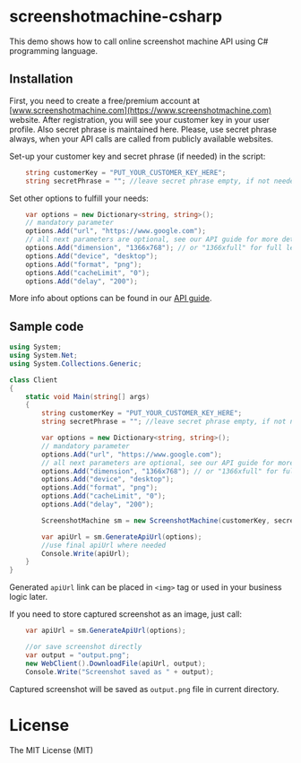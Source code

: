 # screenshotmachine-csharp

This demo shows how to call online screenshot machine API using C# programming language.

## Installation
First, you need to create a free/premium account at [www.screenshotmachine.com](https://www.screenshotmachine.com) website. After registration, you will see your customer key in your user profile. Also secret phrase is maintained here. Please, use secret phrase always, when your API calls are called from publicly available websites.  

Set-up your customer key and secret phrase (if needed) in the script:

```csharp
    string customerKey = "PUT_YOUR_CUSTOMER_KEY_HERE";
    string secretPhrase = ""; //leave secret phrase empty, if not needed
```

Set other options to fulfill your needs: 

```csharp
    var options = new Dictionary<string, string>();
    // mandatory parameter
    options.Add("url", "https://www.google.com");
    // all next parameters are optional, see our API guide for more details
    options.Add("dimension", "1366x768"); // or "1366xfull" for full length screenshot
    options.Add("device", "desktop");
    options.Add("format", "png");
    options.Add("cacheLimit", "0");
    options.Add("delay", "200");
```
More info about options can be found in our [API guide](https://www.screenshotmachine.com/apiguide.php).  

 Sample code
-----

```csharp
using System;
using System.Net;
using System.Collections.Generic;

class Client
{
    static void Main(string[] args)
    {
        string customerKey = "PUT_YOUR_CUSTOMER_KEY_HERE";
        string secretPhrase = ""; //leave secret phrase empty, if not needed

        var options = new Dictionary<string, string>();
        // mandatory parameter
        options.Add("url", "https://www.google.com");
        // all next parameters are optional, see our API guide for more details
        options.Add("dimension", "1366x768"); // or "1366xfull" for full length screenshot
        options.Add("device", "desktop");
        options.Add("format", "png");
        options.Add("cacheLimit", "0");
        options.Add("delay", "200");

        ScreenshotMachine sm = new ScreenshotMachine(customerKey, secretPhrase);

        var apiUrl = sm.GenerateApiUrl(options);
        //use final apiUrl where needed
        Console.Write(apiUrl);
    }
}  
```
Generated ```apiUrl```  link can be placed in ```<img>``` tag or used in your business logic later.

If you need to store captured screenshot as an image, just call:

```csharp
    var apiUrl = sm.GenerateApiUrl(options);

    //or save screenshot directly
    var output = "output.png";
    new WebClient().DownloadFile(apiUrl, output);
    Console.Write("Screenshot saved as " + output);
```

Captured screenshot will be saved as ```output.png``` file in current directory.

# License

The MIT License (MIT)    